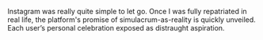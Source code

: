 Instagram was really quite simple to let go. Once I was fully repatriated in real life, the platform's promise of simulacrum-as-reality  is quickly unveiled. Each user’s personal celebration exposed as distraught aspiration. 